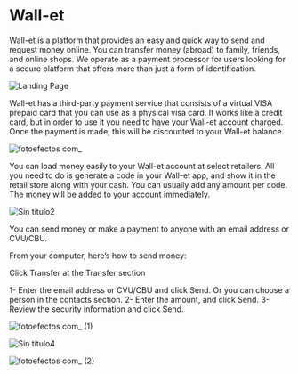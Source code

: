 # Wall-et

Wall-et is a platform that provides an easy and quick way to send and request money online. You can transfer money (abroad) to family, friends, and online shops. We operate as a payment processor for users looking for a secure platform that offers more than just a form of identification.

![Landing Page](https://user-images.githubusercontent.com/80794759/131602736-7e0f196c-59b2-4e73-b886-f38e45e971e1.png)

Wall-et has a third-party payment service that consists of a virtual VISA prepaid card that you can use as a physical visa card.
It works like a credit card, but in order to use it you need to have your Wall-et account charged. Once the payment is made, this will be discounted to your Wall-et balance.

![fotoefectos com_](https://user-images.githubusercontent.com/80794759/131603832-3283f871-8b44-40f6-add9-e6a24023fcb1.jpg)

You can load money easily to your Wall-et account at select retailers.
 All you need to do is generate a code in your Wall-et app, and show it in the retail store along with your cash. You can usually add any amount per code.
 The money will be added to your account immediately.


![Sin título2](https://user-images.githubusercontent.com/80794759/131604619-f9778e2d-771d-4fcd-8ec0-8dcba14af631.png)


You can send money or make a payment to anyone with an email address or CVU/CBU.

From your computer, here’s how to send money:

Click Transfer at the Transfer section

1- Enter the email address or CVU/CBU and click Send. Or you can choose a person in the contacts section.
2- Enter the amount, and click Send.
3- Review the security information and click Send.


![fotoefectos com_ (1)](https://user-images.githubusercontent.com/80794759/131606092-f2aa172d-9ce5-49f9-b541-0a919abe8e62.jpg)

![Sin título4](https://user-images.githubusercontent.com/80794759/131606111-c4e03e3c-8529-414f-8773-d7a7802baaa3.png)

![fotoefectos com_ (2)](https://user-images.githubusercontent.com/80794759/131606122-90083954-00b1-4f86-86ac-3c0ad2ec618d.jpg)

